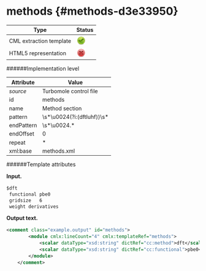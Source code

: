 # methods {#methods-d3e33950}


| Type                                                                                                                                                | Status                                                                                                                                              |
|----|----|
| CML extraction template                                                                                                                             | ![](/imgs/Total.png)                                                                                                                                |
| HTML5 representation                                                                                                                                | ![](/imgs/None.png)                                                                                                                                 |

######Implementation level

| Attribute                                                                                                                                           | Value                                                                                                                                               |
|----|----|
| *source*                                                                                                                                            | Turbomole control file                                                                                                                              |
| id                                                                                                                                                  | methods                                                                                                                                             |
| name                                                                                                                                                | Method section                                                                                                                                      |
| pattern                                                                                                                                             | \\s\*\\u0024(?i:(dftIuhf))\\s\*                                                                                                                     |
| endPattern                                                                                                                                          | \\s\*\\u0024.\*                                                                                                                                     |
| endOffset                                                                                                                                           | 0                                                                                                                                                   |
| repeat                                                                                                                                              | \*                                                                                                                                                  |
| xml:base                                                                                                                                            | methods.xml                                                                                                                                         |

######Template attributes

**Input.**

    $dft
     functional pbe0
     gridsize   6
     weight derivatives 
        

**Output text.**

```xml
<comment class="example.output" id="methods">
        <module cmlx:lineCount="4" cmlx:templateRef="methods">
            <scalar dataType="xsd:string" dictRef="cc:method">dft</scalar>
            <scalar dataType="xsd:string" dictRef="cc:functional">pbe0</scalar>
        </module>
    </comment>
```

